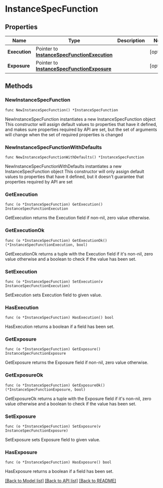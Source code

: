 # InstanceSpecFunction

## Properties

Name | Type | Description | Notes
------------ | ------------- | ------------- | -------------
**Execution** | Pointer to [**InstanceSpecFunctionExecution**](InstanceSpecFunctionExecution.md) |  | [optional] 
**Exposure** | Pointer to [**InstanceSpecFunctionExposure**](InstanceSpecFunctionExposure.md) |  | [optional] 

## Methods

### NewInstanceSpecFunction

`func NewInstanceSpecFunction() *InstanceSpecFunction`

NewInstanceSpecFunction instantiates a new InstanceSpecFunction object
This constructor will assign default values to properties that have it defined,
and makes sure properties required by API are set, but the set of arguments
will change when the set of required properties is changed

### NewInstanceSpecFunctionWithDefaults

`func NewInstanceSpecFunctionWithDefaults() *InstanceSpecFunction`

NewInstanceSpecFunctionWithDefaults instantiates a new InstanceSpecFunction object
This constructor will only assign default values to properties that have it defined,
but it doesn't guarantee that properties required by API are set

### GetExecution

`func (o *InstanceSpecFunction) GetExecution() InstanceSpecFunctionExecution`

GetExecution returns the Execution field if non-nil, zero value otherwise.

### GetExecutionOk

`func (o *InstanceSpecFunction) GetExecutionOk() (*InstanceSpecFunctionExecution, bool)`

GetExecutionOk returns a tuple with the Execution field if it's non-nil, zero value otherwise
and a boolean to check if the value has been set.

### SetExecution

`func (o *InstanceSpecFunction) SetExecution(v InstanceSpecFunctionExecution)`

SetExecution sets Execution field to given value.

### HasExecution

`func (o *InstanceSpecFunction) HasExecution() bool`

HasExecution returns a boolean if a field has been set.

### GetExposure

`func (o *InstanceSpecFunction) GetExposure() InstanceSpecFunctionExposure`

GetExposure returns the Exposure field if non-nil, zero value otherwise.

### GetExposureOk

`func (o *InstanceSpecFunction) GetExposureOk() (*InstanceSpecFunctionExposure, bool)`

GetExposureOk returns a tuple with the Exposure field if it's non-nil, zero value otherwise
and a boolean to check if the value has been set.

### SetExposure

`func (o *InstanceSpecFunction) SetExposure(v InstanceSpecFunctionExposure)`

SetExposure sets Exposure field to given value.

### HasExposure

`func (o *InstanceSpecFunction) HasExposure() bool`

HasExposure returns a boolean if a field has been set.


[[Back to Model list]](../README.md#documentation-for-models) [[Back to API list]](../README.md#documentation-for-api-endpoints) [[Back to README]](../README.md)


